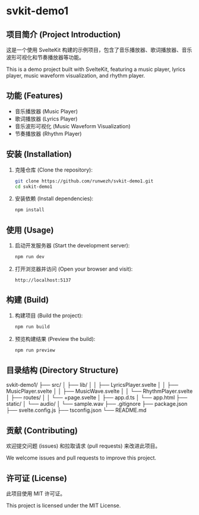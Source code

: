 # svkit-demo1

## 项目简介 (Project Introduction)

这是一个使用 SvelteKit 构建的示例项目，包含了音乐播放器、歌词播放器、音乐波形可视化和节奏播放器等功能。

This is a demo project built with SvelteKit, featuring a music player, lyrics player, music waveform visualization, and rhythm player.

## 功能 (Features)

- 音乐播放器 (Music Player)
- 歌词播放器 (Lyrics Player)
- 音乐波形可视化 (Music Waveform Visualization)
- 节奏播放器 (Rhythm Player)

## 安装 (Installation)

1. 克隆仓库 (Clone the repository):

   ```bash
   git clone https://github.com/runwezh/svkit-demo1.git
   cd svkit-demo1
   ```

2. 安装依赖 (Install dependencies):

   ```bash
   npm install
   ```

## 使用 (Usage)

1. 启动开发服务器 (Start the development server):

   ```bash
   npm run dev
   ```

2. 打开浏览器并访问 (Open your browser and visit):

   ```
   http://localhost:5137
   ```

## 构建 (Build)

1. 构建项目 (Build the project):

   ```bash
   npm run build
   ```

2. 预览构建结果 (Preview the build):

   ```bash
   npm run preview
   ```

## 目录结构 (Directory Structure)

svkit-demo1/ 
├── src/ 
│ ├── lib/ 
│ │ ├── LyricsPlayer.svelte 
│ │ ├── MusicPlayer.svelte 
│ │ ├── MusicWave.svelte 
│ │ └── RhythmPlayer.svelte 
│ ├── routes/ 
│ │ └── +page.svelte 
│ ├── app.d.ts 
│ └── app.html 
├── static/ 
│ └── audio/ 
│ └── sample.wav 
├── .gitignore 
├── package.json 
├── svelte.config.js 
├── tsconfig.json 
└── README.md

## 贡献 (Contributing)

欢迎提交问题 (issues) 和拉取请求 (pull requests) 来改进此项目。

We welcome issues and pull requests to improve this project.

## 许可证 (License)

此项目使用 MIT 许可证。

This project is licensed under the MIT License.